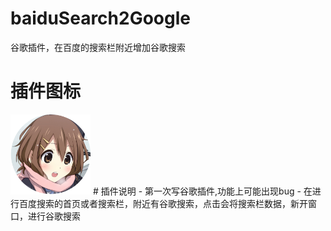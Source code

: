 
# baiduSearch2Google
谷歌插件，在百度的搜索栏附近增加谷歌搜索
# 插件图标
<img src="https://github.com/qiongxing/baiduSearch2Google/blob/master/%E8%B0%B7%E6%AD%8C%E6%8F%92%E4%BB%B6%E5%86%85%E5%AE%B9%E6%8F%92%E5%85%A5/images/qxTabIco.png" width="128px"/>
# 插件说明
- 第一次写谷歌插件,功能上可能出现bug
- 在进行百度搜索的首页或者搜索栏，附近有谷歌搜索，点击会将搜索栏数据，新开窗口，进行谷歌搜索

